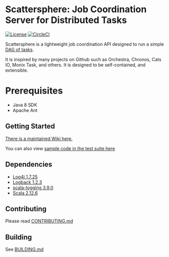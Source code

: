 # Scattersphere: Job Coordination Server for Distributed Tasks

[![License](https://img.shields.io/badge/License-Apache%202.0-blue.svg)](https://opensource.org/licenses/Apache-2.0)
[![CircleCI](https://circleci.com/gh/KenSuenobu/scattersphere.svg?style=svg)](https://circleci.com/gh/KenSuenobu/scattersphere)

Scattersphere is a lightweight job coordination API designed to run a simple 
[DAG of tasks](https://en.wikipedia.org/wiki/Directed_acyclic_graph).

It is inspired by many projects on Github such as Orchestra, Chronos, Cats IO, 
Monix Task, and others.  It is designed to be self-contained, and extensible.

# Prerequisites

- Java 8 SDK
- Apache Ant

## Getting Started

[There is a maintained Wiki here.](https://github.com/KenSuenobu/scattersphere/wiki)

You can also view [sample code in the test suite here](/scattersphere-core/src/test/scala/com/scattersphere/core/util/)

## Dependencies

- [Log4j 1.7.25](https://www.slf4j.org/download.html)
- [Logback 1.2.3](https://logback.qos.ch/download.html)
- [scala-logging 3.9.0](https://github.com/lightbend/scala-logging)
- [Scala 2.12.6](https://www.scala-lang.org)

## Contributing

Please read [CONTRIBUTING.md](/CONTRIBUTING.md)

## Building

See [BUILDING.md](/BUILDING.md)
